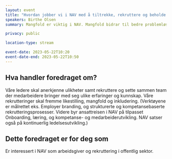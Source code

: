 ```yaml
---
layout: event
title: "Hvordan jobber vi i NAV med å tiltrekke, rekruttere og beholde mangfold?"
speakers: Birthe Olsen
summary: Mangfold er viktig i NAV. Mangfold bidrar til bedre problemløsing, økt kreativitet, større fleksibilitet og styrker kulturen og arbeidsmiljøet på arbeidsplassen.

privacy: public

location-type: stream

event-date: 2023-05-22T10:20
event-date-end: 2023-05-22T10:50
---
```

## Hva handler foredraget om?
Våre ledere skal anerkjenne ulikheter samt rekruttere og sette sammen team der medarbeidere bringer med seg ulike erfaringer og kunnskap. Våre rekrutteringer skal fremme likestilling, mangfold og inkludering. (Verktøyene er målrettet eks. Employer branding, og strukturerte og kompetansebaserte rekrutteringsprosesser. Videre byr ansattreisen i NAV på tilpasset Onboarding, læring, og kompetanse- og medarbeiderutvikling. NAV satser også på kontinuerlig ledelsesutvikling.)

## Dette foredraget er for deg som
Er interessert i NAV som arbeidsgiver og rekruttering i offentlig sektor.
